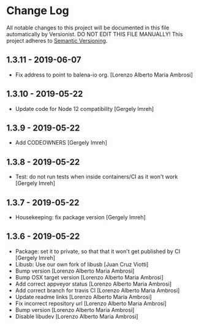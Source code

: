 # Change Log

All notable changes to this project will be documented in this file
automatically by Versionist. DO NOT EDIT THIS FILE MANUALLY!
This project adheres to [Semantic Versioning](http://semver.org/).

## 1.3.11 - 2019-06-07

* Fix address to point to balena-io org. [Lorenzo Alberto Maria Ambrosi]

## 1.3.10 - 2019-05-22

* Update code for Node 12 compatibility [Gergely Imreh]

## 1.3.9 - 2019-05-22

* Add CODEOWNERS [Gergely Imreh]

## 1.3.8 - 2019-05-22

* Test: do not run tests when inside containers/CI as it won't work [Gergely Imreh]

## 1.3.7 - 2019-05-22

* Housekeeping: fix package version [Gergely Imreh]

## 1.3.6 - 2019-05-22

* Package: set it to private, so that that it won't get published by CI [Gergely Imreh]
* Libusb: Use our own fork of libusb [Juan Cruz Viotti]
* Bump version [Lorenzo Alberto Maria Ambrosi]
* Bump OSX target version [Lorenzo Alberto Maria Ambrosi]
* Add correct appveyor status [Lorenzo Alberto Maria Ambrosi]
* Add correct branch for travis CI [Lorenzo Alberto Maria Ambrosi]
* Update readme links [Lorenzo Alberto Maria Ambrosi]
* Fix incorrect repository url [Lorenzo Alberto Maria Ambrosi]
* Bump version [Lorenzo Alberto Maria Ambrosi]
* Disable libudev [Lorenzo Alberto Maria Ambrosi]
